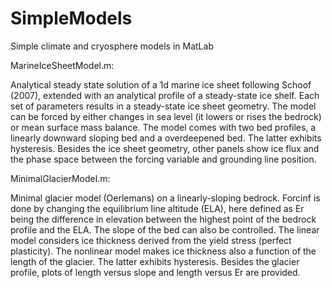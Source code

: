 # SimpleModels
Simple climate and cryosphere models in MatLab

MarineIceSheetModel.m:

Analytical steady state solution of a 1d marine ice sheet following Schoof (2007), extended with an analytical profile of a steady-state ice shelf. Each set of parameters results in a steady-state ice sheet geometry. The model can be forced by either changes in sea level (it lowers or rises the bedrock) or mean surface mass balance. The model comes with two bed profiles, a linearly downward sloping bed and a overdeepened bed. The latter exhibits hysteresis. Besides the ice sheet geometry, other panels show ice flux and the phase space between the forcing variable and grounding line position.

MinimalGlacierModel.m:

Minimal glacier model (Oerlemans) on a linearly-sloping bedrock. Forcinf is done by changing the equilibrium line altitude (ELA), here defined as Er being the difference in elevation between the highest point of the bedrock profile and the ELA. The slope of the bed can also be controlled. The linear model considers ice thickness derived from the yield stress (perfect plasticity). The nonlinear model makes ice thickness also a function of the length of the glacier. The latter exhibits hysteresis. Besides the glacier profile, plots of length versus slope and length versus Er are provided.

